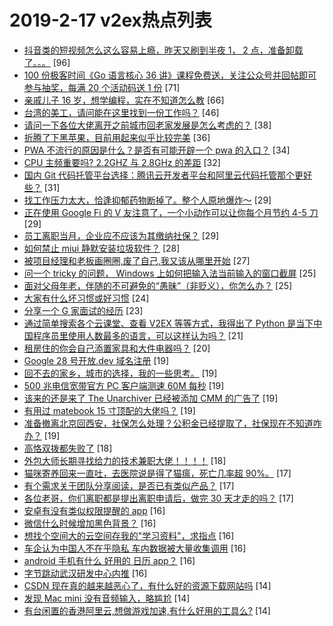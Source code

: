 # 2019-2-17 v2ex热点列表

+ [抖音类的短视频怎么这么容易上瘾，昨天又刷到半夜 1， 2 点，准备卸载了。。。](https://www.v2ex.com/t/535755#reply96) [96]
+ [100 份极客时间《Go 语言核心 36 讲》课程免费送，关注公众号并回帖即可参与抽奖，每满 20 个活动码送 1 份](https://www.v2ex.com/t/535834#reply71) [71]
+ [亲戚儿子 16 岁，想学编程，实在不知道怎么教](https://www.v2ex.com/t/535803#reply66) [66]
+ [台湾的美工，请问能在这里找到一份工作吗？](https://www.v2ex.com/t/535850#reply46) [46]
+ [请问一下各位大佬离开之前城市回老家发展是怎么考虑的？](https://www.v2ex.com/t/535757#reply38) [38]
+ [折腾了下黑苹果，目前用起来似乎比较完美](https://www.v2ex.com/t/535787#reply36) [36]
+ [PWA 不流行的原因是什么？是否有可能开辟一个 pwa 的入口？](https://www.v2ex.com/t/535817#reply34) [34]
+ [CPU 主频重要吗? 2.2GHZ 与 2.8GHz 的差距](https://www.v2ex.com/t/535819#reply32) [32]
+ [国内 Git 代码托管平台选择：腾讯云开发者平台和阿里云代码托管那个更好些？](https://www.v2ex.com/t/535828#reply31) [31]
+ [找工作压力太大，恰逢抑郁药物断掉了。整个人原地爆炸～](https://www.v2ex.com/t/535885#reply29) [29]
+ [正在使用 Google Fi 的 V 友注意了，一个小动作可以让你每个月节约 4-5 刀](https://www.v2ex.com/t/535784#reply29) [29]
+ [员工离职当月，企业应不应该为其缴纳社保？](https://www.v2ex.com/t/535802#reply29) [29]
+ [如何禁止 miui 静默安装垃圾软件？](https://www.v2ex.com/t/535909#reply28) [28]
+ [被项目经理和老板画圈圈,废了自己,我又该从哪里开始](https://www.v2ex.com/t/535860#reply27) [27]
+ [问一个 tricky 的问题， Windows 上如何把输入法当前输入的窗口截屏](https://www.v2ex.com/t/535852#reply25) [25]
+ [面对父母年老，伴随的不可避免的“愚昧”（非贬义），你怎么办？](https://www.v2ex.com/t/535893#reply25) [25]
+ [大家有什么坏习惯或好习惯](https://www.v2ex.com/t/535769#reply24) [24]
+ [分享一个 G 家面试的经历](https://www.v2ex.com/t/535752#reply23) [23]
+ [通过简单搜索各个云课堂、查看 V2EX 等等方式，我得出了 Python 是当下中国程序员里使用人数最多的语言，可以这样认为吗？](https://www.v2ex.com/t/535884#reply21) [21]
+ [租房住的你会自己添置家具和大件电器吗？](https://www.v2ex.com/t/535838#reply20) [20]
+ [Google 28 号开放.dev 域名注册](https://www.v2ex.com/t/535836#reply19) [19]
+ [回不去的家乡，城市的选择，我的一些思考。](https://www.v2ex.com/t/535840#reply19) [19]
+ [500 兆电信宽带官方 PC 客户端测速 60M 每秒](https://www.v2ex.com/t/535880#reply19) [19]
+ [该来的还是来了 The Unarchiver 已经被添加 CMM 的广告了](https://www.v2ex.com/t/535759#reply19) [19]
+ [有用过 matebook 15 寸顶配的大佬吗？](https://www.v2ex.com/t/535779#reply19) [19]
+ [准备撤离北京回西安，社保怎么处理？公积金已经提取了，社保现在不知道咋办？](https://www.v2ex.com/t/535792#reply19) [19]
+ [高恪双拨都失败了](https://www.v2ex.com/t/535808#reply18) [18]
+ [外包大师长期寻找给力的技术兼职大佬！！！！](https://www.v2ex.com/t/535763#reply18) [18]
+ [猫咪寄养回来一直吐，去医院说是得了猫瘟，死亡几率超 90%。](https://www.v2ex.com/t/535888#reply17) [17]
+ [有个需求关于团队分享阅读，是否已有类似产品？](https://www.v2ex.com/t/535906#reply17) [17]
+ [各位老哥，你们离职都是提出离职申请后，做完 30 天才走的吗？](https://www.v2ex.com/t/535801#reply17) [17]
+ [安卓有没有类似权限提醒的 app](https://www.v2ex.com/t/535811#reply16) [16]
+ [微信什么时候增加黑色背景？](https://www.v2ex.com/t/535816#reply16) [16]
+ [想找个空间大的云空间存我的"学习资料"，求指点](https://www.v2ex.com/t/535875#reply16) [16]
+ [车企认为中国人不在乎隐私 车内数据被大量收集调用](https://www.v2ex.com/t/535879#reply16) [16]
+ [android 手机有什么 好用的 日历 app？](https://www.v2ex.com/t/535760#reply16) [16]
+ [字节跳动武汉研发中心内推](https://www.v2ex.com/t/535761#reply16) [16]
+ [CSDN 现在真的越来越恶心了，有什么好的资源下载网站吗](https://www.v2ex.com/t/535826#reply14) [14]
+ [发现 Mac mini 没有音频输入，略尴尬](https://www.v2ex.com/t/535867#reply14) [14]
+ [有台闲置的香港阿里云,想做游戏加速,有什么好用的工具么?](https://www.v2ex.com/t/535771#reply14) [14]
